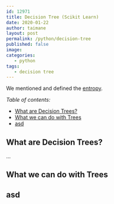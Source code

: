 ```yaml
---
id: 12971
title: Decision Tree (Scikit Learn)
date: 2020-01-22
author: taimane
layout: post
permalink: /python/decision-tree
published: false
image: 
categories: 
   - python
tags:
   - decision tree
---
```

We mentioned and defined the [entropy](...).


_Table of contents:_
- [What are Decision Trees?](#what-are-decision-trees)
- [What we can do with Trees](#what-we-can-do-with-trees)
- [asd](#asd)

## What are Decision Trees?

...

## What we can do with Trees

## asd





